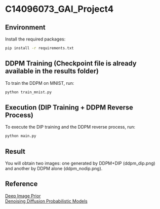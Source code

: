 # C14096073_GAI_Project4
## Environment
Install the required packages:
```bash
pip install -r requirements.txt
```
## DDPM Training (Checkpoint file is already available in the results folder)
To train the DDPM on MNIST, run:
```bash
python train_mnist.py
```
## Execution (DIP Training + DDPM Reverse Process)
To execute the DIP training and the DDPM reverse process, run:
```bash
python main.py
```
## Result
You will obtain two images: one generated by DDPM+DIP (ddpm_dip.png) and another by DDPM alone (ddpm_nodip.png).
## Reference
[Deep Image Prior](https://github.com/DmitryUlyanov/deep-image-prior)  
[Denoising Diffusion Probabilistic Models](https://github.com/bot66/MNISTDiffusion/tree/main)
